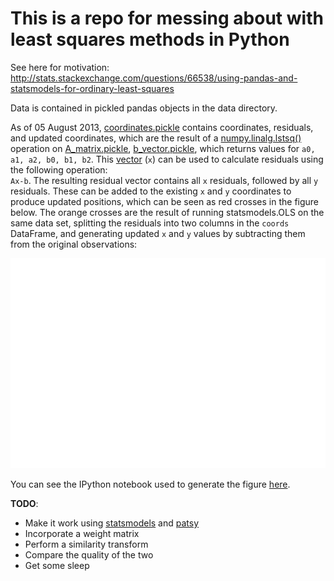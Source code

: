 # This is a repo for messing about with least squares methods in Python #

See here for motivation: http://stats.stackexchange.com/questions/66538/using-pandas-and-statsmodels-for-ordinary-least-squares

Data is contained in pickled pandas objects in the data directory.

As of 05 August 2013, [coordinates.pickle](data/coordinates.pickle) contains coordinates, residuals, and updated coordinates, which are the result of a [numpy.linalg.lstsq()](http://docs.scipy.org/doc/numpy/reference/generated/numpy.linalg.lstsq.html) operation on [A_matrix.pickle](data/A_matrix.pickle), [b_vector.pickle](data/b_vector.pickle), which returns values for `a0, a1, a2, b0, b1, b2`. This [vector](data/params.pickle) (`x`) can be used to calculate residuals using the following operation:  
`Ax-b`. The resulting residual vector contains all `x` residuals, followed by all `y` residuals. These can be added to the existing `x` and `y` coordinates to produce updated positions, which can be seen as red crosses in the figure below. The orange crosses are the result of running statsmodels.OLS on the same data set, splitting the residuals into two columns in the `coords` DataFrame, and generating updated `x` and `y` values by subtracting them from the original observations:

![results](results.png "Least Squares Fit Result of an Affine Transformation")

You can see the IPython notebook used to generate the figure [here](http://nbviewer.ipython.org/urls/raw.github.com/urschrei/linalg/master/statsmodels.ipynb).

**TODO**:
- Make it work using [statsmodels](http://statsmodels.sourceforge.net) and [patsy](http://patsy.readthedocs.org/en/latest/overview.html)
- Incorporate a weight matrix
- Perform a similarity transform
- Compare the quality of the two
- Get some sleep
